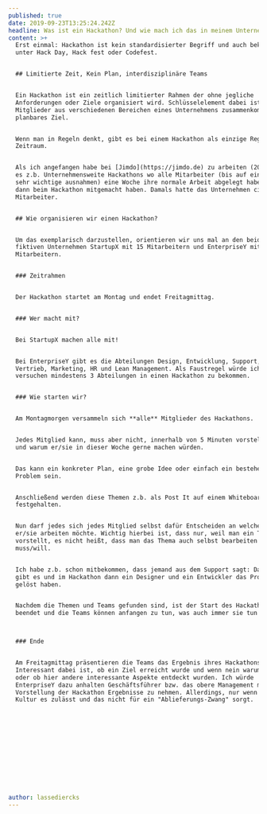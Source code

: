 ```yaml
---
published: true
date: 2019-09-23T13:25:24.242Z
headline: Was ist ein Hackathon? Und wie mach ich das in meinem Unternehmen?
content: >+
  Erst einmal: Hackathon ist kein standardisierter Begriff und auch bekannt
  unter Hack Day, Hack fest oder Codefest.


  ## Limitierte Zeit, Kein Plan, interdisziplinäre Teams


  Ein Hackathon ist ein zeitlich limitierter Rahmen der ohne jegliche
  Anforderungen oder Ziele organisiert wird. Schlüsselelement dabei ist, das
  Mitglieder aus verschiedenen Bereichen eines Unternehmens zusammenkommen. Ohne
  planbares Ziel.


  Wenn man in Regeln denkt, gibt es bei einem Hackathon als einzige Regel den
  Zeitraum. 


  Als ich angefangen habe bei [Jimdo](https://jimdo.de) zu arbeiten (2011), gab
  es z.b. Unternehmensweite Hackathons wo alle Mitarbeiter (bis auf ein paar
  sehr wichtige ausnahmen) eine Woche ihre normale Arbeit abgelegt haben und
  dann beim Hackathon mitgemacht haben. Damals hatte das Unternehmen circa 70
  Mitarbeiter.


  ## Wie organisieren wir einen Hackathon?


  Um das exemplarisch darzustellen, orientieren wir uns mal an den beiden
  fiktiven Unternehmen StartupX mit 15 Mitarbeitern und EnterpriseY mit 500
  Mitarbeitern.


  ### Zeitrahmen


  Der Hackathon startet am Montag und endet Freitagmittag.


  ### Wer macht mit?


  Bei StartupX machen alle mit! 


  Bei EnterpriseY gibt es die Abteilungen Design, Entwicklung, Support,
  Vertrieb, Marketing, HR und Lean Management. Als Faustregel würde ich
  versuchen mindestens 3 Abteilungen in einen Hackathon zu bekommen.


  ### Wie starten wir?


  Am Montagmorgen versammeln sich **alle** Mitglieder des Hackathons.


  Jedes Mitglied kann, muss aber nicht, innerhalb von 5 Minuten vorstellen was
  und warum er/sie in dieser Woche gerne machen würden.


  Das kann ein konkreter Plan, eine grobe Idee oder einfach ein bestehendes
  Problem sein.


  Anschließend werden diese Themen z.b. als Post It auf einem Whiteboard
  festgehalten.


  Nun darf jedes sich jedes Mitglied selbst dafür Entscheiden an welchem Thema
  er/sie arbeiten möchte. Wichtig hierbei ist, dass nur, weil man ein Thema
  vorstellt, es nicht heißt, dass man das Thema auch selbst bearbeiten
  muss/will. 


  Ich habe z.b. schon mitbekommen, dass jemand aus dem Support sagt: Das Problem
  gibt es und im Hackathon dann ein Designer und ein Entwickler das Problem
  gelöst haben.


  Nachdem die Themen und Teams gefunden sind, ist der Start des Hackathons
  beendet und die Teams können anfangen zu tun, was auch immer sie tun wollen.



  ### Ende


  Am Freitagmittag präsentieren die Teams das Ergebnis ihres Hackathons.
  Interessant dabei ist, ob ein Ziel erreicht wurde und wenn nein warum nicht
  oder ob hier andere interessante Aspekte entdeckt wurden. Ich würde
  EnterpriseY dazu anhalten Geschäftsführer bzw. das obere Management mit in die
  Vorstellung der Hackathon Ergebnisse zu nehmen. Allerdings, nur wenn die
  Kultur es zulässt und das nicht für ein "Ablieferungs-Zwang" sorgt.













author: lassediercks
---
```


